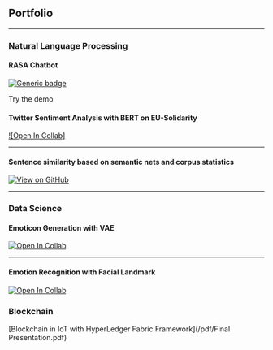 ## Portfolio

---

### Natural Language Processing 

#### RASA Chatbot
[![Generic badge](https://img.shields.io/badge/Open-Demo-Blue.svg)](https://shields.io/)  

Try the demo 

#### Twitter Sentiment Analysis with BERT on EU-Solidarity
[![Open In Collab]](https://colab.research.google.com/assets/colab-badge.svg)

---
#### Sentence similarity based on semantic nets and corpus statistics
<!---[![Open Notebook](https://img.shields.io/badge/Jupyter-Open_Notebook-blue?logo=Jupyter)](projects/detect-food-trends-facebook.html)-->
[![View on GitHub](https://img.shields.io/badge/GitHub-View_on_GitHub-blue?logo=GitHub)](https://github.com/nguyenviethoa95/sentence_word_similarity-matrix/blob/main/sentence_word_similarity_matrix.ipynb)

---

### Data Science
#### Emoticon Generation with VAE 
[![Open In Collab](https://colab.research.google.com/assets/colab-badge.svg)](https://colab.research.google.com/drive/1o1qmBDXCxMhZRncgdA_IdkVNalhIrsVg?usp=sharing)

---

#### Emotion Recognition with Facial Landmark
[![Open In Collab](https://colab.research.google.com/assets/colab-badge.svg)](https://colab.research.google.com/drive/1o1qmBDXCxMhZRncgdA_IdkVNalhIrsVg?usp=sharing)

### Blockchain
[Blockchain in IoT with HyperLedger Fabric Framework](/pdf/Final Presentation.pdf)


